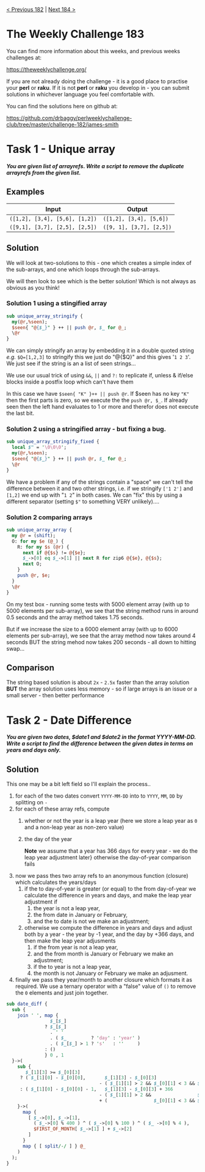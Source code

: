 [< Previous 182](https://github.com/drbaggy/perlweeklychallenge-club/tree/master/challenge-182/james-smith) |
[Next 184 >](https://github.com/drbaggy/perlweeklychallenge-club/tree/master/challenge-184/james-smith)

# The Weekly Challenge 183

You can find more information about this weeks, and previous weeks challenges at:

  https://theweeklychallenge.org/

If you are not already doing the challenge - it is a good place to practise your
**perl** or **raku**. If it is not **perl** or **raku** you develop in - you can
submit solutions in whichever language you feel comfortable with.

You can find the solutions here on github at:

https://github.com/drbaggy/perlweeklychallenge-club/tree/master/challenge-182/james-smith

# Task 1 - Unique array

***You are given list of arrayrefs. Write a script to remove the duplicate arrayrefs from the given list.***

## Examples

| Input                          | Output                   |
| ------------------------------ | ------------------------ |
| `([1,2], [3,4], [5,6], [1,2])` | `([1,2], [3,4], [5,6])`  |
| `([9,1], [3,7], [2,5], [2,5])` | `([9, 1], [3,7], [2,5])` |

## Solution

We will look at two-solutions to this - one which creates a simple index of the sub-arrays, and one which loops
through the sub-arrays.

We will then look to see which is the better solution! Which is not always as obvious as you think!

### Solution 1 using a stingified array

```perl
sub unique_array_stringify {
  my(@r,%seen);
  $seen{ "@{$_}" } ++ || push @r, $_ for @_;
  \@r 
}
```

We can simply stringify an array by embedding it in a double quoted string *e.g.* `$Q=[1,2,3]` to stringify this
we just do "@{$Q}" and this gives '`1 2 3`'. We just see if the string is an a list of seen strings...

We use our usual trick of using `&&`, `||` and `?:` to replicate if, unless & if/else blocks inside a postfix
loop which can't have them

In this case we have `$seen{ "K" }++ || push @r`. If $seen has no key `"K"` then the first parts is zero, so
we execute the the `push @r, $_`. If already seen then the left hand evaluates to 1 or more and therefor does
not execute the last bit.

### Solution 2 using a stringified array - but fixing a bug.

```perl
sub unique_array_stringify_fixed {
  local $" = '\0\0\0';
  my(@r,%seen);
  $seen{ "@{$_}" } ++ || push @r, $_ for @_;
  \@r
}
```

We have a problem if any of the strings contain a "space" we can't tell the difference between it and two other
strings, i.e. if we stringify `['1 2']` and `[1,2]` we end up with "`1 2`" in both cases. We can "fix" this
by using a different separator (setting `$"` to something VERY unlikely)....

### Solution 2 comparing arrays

```perl
sub unique_array_array {
  my @r = (shift);
  O: for my $e (@_) {
    R: for my $s (@r) {
      next if @{$s} != @{$e};
      $_->[0] eq $_->[1] || next R for zip6 @{$e}, @{$s};
      next O;
    }
    push @r, $e;
  }
  \@r
}
```

On my test box - running some tests with 5000 element array (with up to 5000 elements per sub-array), we see that
the string method runs in around 0.5 seconds and the array method takes 1.75 seconds.

But if we increase the size to a 6000 element array (with up to 6000 elements per sub-array), we see that the
array method now takes around 4 seconds BUT the string mehod now takes 200 seconds - all down to hitting swap...

## Comparison

The string based solution is about `2x` - `2.5x` faster than the array solution **BUT** the array solution uses
less memory - so if large arrays is an issue or a small server - then better performance

# Task 2 - Date Difference

***You are given two dates, $date1 and $date2 in the format YYYY-MM-DD. Write a script to find the difference between the given dates in terms on years and days only.***

## Solution

This one may be a bit left field so I'll explain the process..

  1. for each of the two dates convert `YYYY-MM-DD` into to `YYYY`, `MM`, `DD` by splitting on `-`
  2. for each of these array refs, compute
     1. whether or not the year is a leap year (here we store a leap year as `0` and a non-leap year as non-zero value)
     1. the day of the year

        **Note** we assume that a year has 366 days for every year - we do the leap year adjustment later} otherwise the day-of-year comparison fails
  3. now we pass thes two array refs to an anonymous function (closure) which calculates the years/days
     1. if the to day-of-year is greater (or equal) to the from day-of-year we calculate the difference in years and days, and make the leap year adjustment if
        1. the year is not a leap year,
        1. the from date in January or February,
        1. and the to date is not we make an adjustment;
     1. otherwise we compute the difference in years and days and adjust both by a year - the year by -1 year, and the day by +366 days, and then make the leap year adjusments
        1. if the from year is not a leap year,
        1. and the from month is January or February we make an adjustment;
        1. if the to year is not a leap year,
        1. the month is not January or February we make an adjusment.        
  4. finally we pass they year/month to another closure which formats it as required. We use a ternary operator with a "false" value of `()` to remove the `0` elements and just join together.

```perl
sub date_diff {
  sub {
    join ' ', map {
                $_[$_]
              ? $_[$_]
                . ' '
                . ( $_         ? 'day' : 'year' )
                . ( $_[$_] > 1 ? 's'   : ''     )
              : ()
              } 0 , 1
  }->(
    sub {
       $_[1][3] >= $_[0][3]
     ? ( $_[1][0] - $_[0][0],       $_[1][3] - $_[0][3]
                                  - ( $_[1][1] > 2 && $_[0][1] < 3 && $_[1][2] && 1 ) )
     : ( $_[1][0] - $_[0][0] - 1,   $_[1][3] - $_[0][3] + 366
                                  - ( $_[1][1] > 2 &&                 $_[1][2] && 1 )
                                  + (                 $_[0][1] < 3 && $_[0][2] && 1 ) )
    }->(
      map {
        [ $_->[0], $_->[1],
          ( $_->[0] % 400 ) ^ ( $_->[0] % 100 ) ^ ( $_ ->[0] % 4 ),
          $FIRST_OF_MONTH[ $_->[1] ] + $_->[2]
        ]
      }
      map { [ split/-/ ] } @_
    )
  );
}


  
